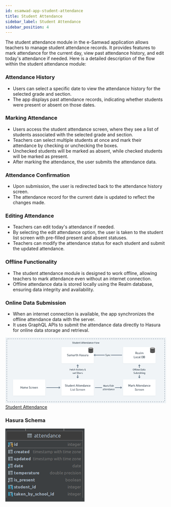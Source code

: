 ```yaml
---
id: esamwad-app-student-attendance
title: Student Attendance
sidebar_label: Student Attendance
sidebar_position: 4
---
```


The student attendance module in the e-Samwad application allows teachers to manage student attendance records. It provides features to mark attendance for the current day, view past attendance history, and edit today's attendance if needed. Here is a detailed description of the flow within the student attendance module:

### Attendance History

- Users can select a specific date to view the attendance history for the selected grade and section.
- The app displays past attendance records, indicating whether students were present or absent on those dates.

### Marking Attendance

- Users access the student attendance screen, where they see a list of students associated with the selected grade and section.
- Teachers can select multiple students at once and mark their attendance by checking or unchecking the boxes.
- Unchecked students will be marked as absent, while checked students will be marked as present.
- After marking the attendance, the user submits the attendance data.

### Attendance Confirmation

- Upon submission, the user is redirected back to the attendance history screen.
- The attendance record for the current date is updated to reflect the changes made.

### Editing Attendance

- Teachers can edit today's attendance if needed.
- By selecting the edit attendance option, the user is taken to the student list screen with pre-filled present and absent statuses.
- Teachers can modify the attendance status for each student and submit the updated attendance.

### Offline Functionality

- The student attendance module is designed to work offline, allowing teachers to mark attendance even without an internet connection.
- Offline attendance data is stored locally using the Realm database, ensuring data integrity and availability.

### Online Data Submission

- When an internet connection is available, the app synchronizes the offline attendance data with the server.
- It uses GraphQL APIs to submit the attendance data directly to Hasura for online data storage and retrieval.


![Student Attendance](../../../../../../static/img/esamwad/student_attendance.png)
[Student Attendance](https://whimsical.com/student-attendance-CmBWFnT97GdJfRPCj9iJwR)


### Hasura Schema
![Student Attendance Schema](../../../../../../static/img/esamwad/attendace_schema.png)


